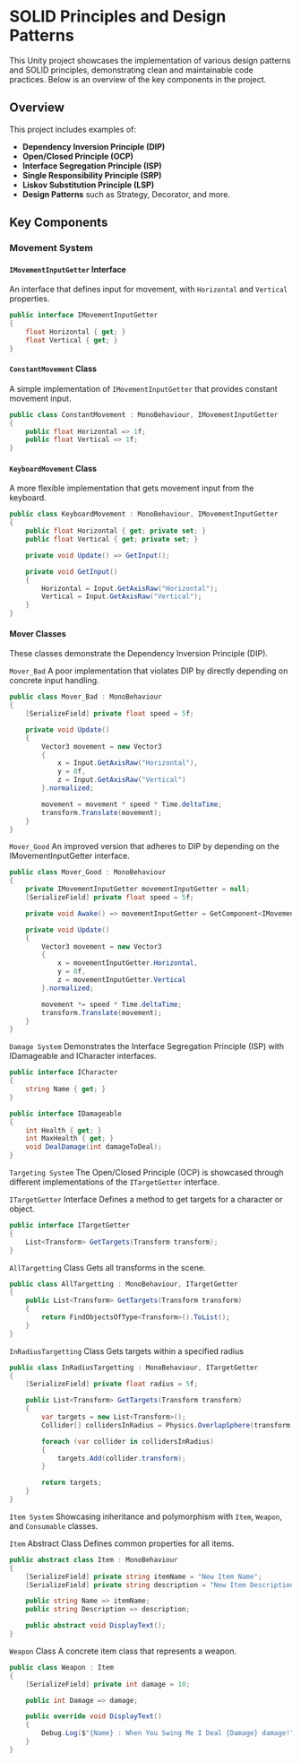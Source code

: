 # SOLID Principles and Design Patterns

This Unity project showcases the implementation of various design patterns and SOLID principles, demonstrating clean and maintainable code practices. Below is an overview of the key components in the project.

## Overview

This project includes examples of:

- **Dependency Inversion Principle (DIP)**
- **Open/Closed Principle (OCP)**
- **Interface Segregation Principle (ISP)**
- **Single Responsibility Principle (SRP)**
- **Liskov Substitution Principle (LSP)**
- **Design Patterns** such as Strategy, Decorator, and more.

## Key Components

### Movement System

#### `IMovementInputGetter` Interface

An interface that defines input for movement, with `Horizontal` and `Vertical` properties.

```csharp
public interface IMovementInputGetter
{
    float Horizontal { get; }
    float Vertical { get; }
}
```

#### `ConstantMovement` Class

A simple implementation of `IMovementInputGetter` that provides constant movement input.

```csharp
public class ConstantMovement : MonoBehaviour, IMovementInputGetter
{
    public float Horizontal => 1f;
    public float Vertical => 1f;
}
```

#### `KeyboardMovement` Class

A more flexible implementation that gets movement input from the keyboard.

```csharp
public class KeyboardMovement : MonoBehaviour, IMovementInputGetter
{
    public float Horizontal { get; private set; }
    public float Vertical { get; private set; }

    private void Update() => GetInput();

    private void GetInput()
    {
        Horizontal = Input.GetAxisRaw("Horizontal");
        Vertical = Input.GetAxisRaw("Vertical");
    }
}
```

#### Mover Classes

These classes demonstrate the Dependency Inversion Principle (DIP).

`Mover_Bad`
A poor implementation that violates DIP by directly depending on concrete input handling.
```csharp
public class Mover_Bad : MonoBehaviour
{
    [SerializeField] private float speed = 5f;

    private void Update()
    {
        Vector3 movement = new Vector3
        {
            x = Input.GetAxisRaw("Horizontal"),
            y = 0f,
            z = Input.GetAxisRaw("Vertical")
        }.normalized;

        movement = movement * speed * Time.deltaTime;
        transform.Translate(movement);
    }
}
```

`Mover_Good`
An improved version that adheres to DIP by depending on the IMovementInputGetter interface.
```csharp
public class Mover_Good : MonoBehaviour
{
    private IMovementInputGetter movementInputGetter = null;
    [SerializeField] private float speed = 5f;

    private void Awake() => movementInputGetter = GetComponent<IMovementInputGetter>();

    private void Update()
    {
        Vector3 movement = new Vector3
        {
            x = movementInputGetter.Horizontal,
            y = 0f,
            z = movementInputGetter.Vertical
        }.normalized;

        movement *= speed * Time.deltaTime;
        transform.Translate(movement);
    }
}
```

`Damage System`
Demonstrates the Interface Segregation Principle (ISP) with IDamageable and ICharacter interfaces.
```csharp
public interface ICharacter 
{
    string Name { get; }
}

public interface IDamageable 
{
    int Health { get; }
    int MaxHealth { get; }
    void DealDamage(int damageToDeal);
}
```

`Targeting System`
The Open/Closed Principle (OCP) is showcased through different implementations of the `ITargetGetter` interface.

`ITargetGetter` Interface
Defines a method to get targets for a character or object.
```csharp
public interface ITargetGetter 
{
    List<Transform> GetTargets(Transform transform);
}
```

`AllTargetting` Class
Gets all transforms in the scene.
```csharp
public class AllTargetting : MonoBehaviour, ITargetGetter
{
    public List<Transform> GetTargets(Transform transform)
    {
        return FindObjectsOfType<Transform>().ToList();
    }
}
```

`InRadiusTargetting` Class
Gets targets within a specified radius
```csharp
public class InRadiusTargetting : MonoBehaviour, ITargetGetter
{
    [SerializeField] private float radius = 5f;

    public List<Transform> GetTargets(Transform transform)
    {
        var targets = new List<Transform>();
        Collider[] collidersInRadius = Physics.OverlapSphere(transform.position, radius);

        foreach (var collider in collidersInRadius)
        {
            targets.Add(collider.transform);
        }

        return targets;
    }
}
```
`Item System`
Showcasing inheritance and polymorphism with `Item`, `Weapon`, and `Consumable` classes.

`Item` Abstract Class
Defines common properties for all items.
```csharp
public abstract class Item : MonoBehaviour
{
    [SerializeField] private string itemName = "New Item Name";
    [SerializeField] private string description = "New Item Description";

    public string Name => itemName;
    public string Description => description;

    public abstract void DisplayText();
}
```
`Weapon` Class
A concrete item class that represents a weapon.
```csharp
public class Weapon : Item
{
    [SerializeField] private int damage = 10;

    public int Damage => damage;

    public override void DisplayText()
    {
        Debug.Log($"{Name} : When You Swing Me I Deal {Damage} damage!");
    }
}
```
